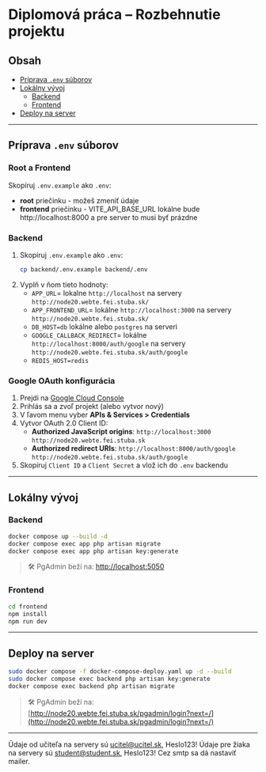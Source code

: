 # Diplomová práca – Rozbehnutie projektu

## Obsah
- [Príprava `.env` súborov](#príprava-env-súborov)
- [Lokálny vývoj](#lokálny-vývoj)
    - [Backend](#backend)
    - [Frontend](#frontend)
- [Deploy na server](#deploy-na-server)

---

## Príprava `.env` súborov

### Root a Frontend
Skopíruj `.env.example` ako `.env`:
- **root** priečinku - možeš zmeniť údaje
- **frontend** priečinku - VITE_API_BASE_URL lokálne bude http://localhost:8000 a pre server to musi byť prázdne


### Backend
1. Skopíruj `.env.example` ako `.env`:
   ```bash
   cp backend/.env.example backend/.env
   ```
2. Vyplň v ňom tieto hodnoty:
    - `APP_URL`= lokalne `http://localhost` na servery `http://node20.webte.fei.stuba.sk/`
    - `APP_FRONTEND_URL`= lokálne `http://localhost:3000` na servery `http://node20.webte.fei.stuba.sk/`
    - `DB_HOST=db` lokálne alebo `postgres` na serveri
    - `GOOGLE_CALLBACK_REDIRECT`= lokálne `http://localhost:8000/auth/google` na servery `http://node20.webte.fei.stuba.sk/auth/google`
    -  `REDIS_HOST=redis`

### Google OAuth konfigurácia
1. Prejdi na [Google Cloud Console](https://console.cloud.google.com)
2. Prihlás sa a zvoľ projekt (alebo vytvor nový)
3. V ľavom menu vyber **APIs & Services > Credentials**
4. Vytvor OAuth 2.0 Client ID:
    - **Authorized JavaScript origins**: `http://localhost:3000` `http://node20.webte.fei.stuba.sk`
    - **Authorized redirect URIs**: `http://localhost:8000/auth/google` `http://node20.webte.fei.stuba.sk/auth/google`
5. Skopíruj `Client ID` a `Client Secret` a vlož ich do `.env` backendu

---

## Lokálny vývoj

### Backend
```bash
docker compose up --build -d
docker compose exec app php artisan migrate
docker compose exec app php artisan key:generate
```
> 🛠 PgAdmin beží na: [http://localhost:5050](http://localhost:5050)

### Frontend
```bash
cd frontend
npm install
npm run dev
```

---

## Deploy na server
```bash
sudo docker compose -f docker-compose-deploy.yaml up -d --build
sudo docker compose exec backend php artisan key:generate
docker compose exec backend php artisan migrate
```
> 🛠 PgAdmin beží na: [http://node20.webte.fei.stuba.sk/pgadmin/login?next=/](http://node20.webte.fei.stuba.sk/pgadmin/login?next=/)
---

Ǔdaje od učiteľa na servery sú ucitel@ucitel.sk, Heslo123!
Údaje pre žiaka na servery sú student@student.sk, Heslo123!
Cez smtp sa dá nastaviť mailer.
